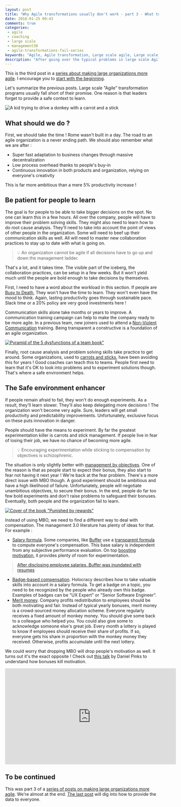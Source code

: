 ```yaml
---
layout: post
title: "Why Agile transformations usually don't work - part 3 - What to do"
date: 2018-01-25 09:43
comments: true
categories:
 - agile
 - coaching
 - large scale
 - management30
 - agile-transformations-fail-series
keywords: "Agile, Agile transformation, Large scale agile, Large scale agile transformation, Learning, Management 3.0, Transparent compensation"
description: "After going over the typical problems in large scale Agile transformations, I explain how patience and providing a right to fail are part of the answer."
---
```

This is the third post in a [series about making large organizations more agile](/blog/categories/agile-transformations-fail-series/). I encourage you to [start with the beginning](/why-agile-transformations-usually-dont-work-part-1-the-situation/).

Let's summarize the previous posts. Large scale "Agile" transformation programs usually fall short of their promise. One reason is that leaders forget to provide a safe context to learn.

![A kid trying to drive a donkey with a carrot and a stick]({{site.url}}/imgs/2018-01-11-why-agile-transformations-usually-dont-work-part-3-what-to-do/donkey-carrot-stick.jpg)

## What should we do ?

First, we should take the time ! Rome wasn't built in a day. The road to an agile organization is a never ending path. We should also remember what we are after :

*   Super fast adaptation to business changes through massive decentralization
*   Low process overhead thanks to people's buy-in
*   Continuous innovation in both products and organization, relying on everyone's creativity

This is far more ambitious than a mere 5% productivity increase !

## Be patient for people to learn

The goal is for people to be able to take bigger decisions on the spot. No one can learn this in a few hours. All over the company, people will have to improve their problem solving skills. They might also need to learn how to do root cause analysis. They'll need to take into account the point of views of other people in the organization. Some will need to beef up their communication skills as well. All will need to master new collaboration practices to stay up to date with what is going on.

> 💡 An organization cannot be agile if all decisions have to go up and down the management ladder.

That's a lot, and it takes time. The visible part of the iceberg, the collaboration practices, can be setup in a few weeks. But it won't yield much until the people are bold enough to take decisions by themselves.

First, I need to have a word about the workload in this section. If people are [Busy to Death](http://barryoreilly.com/2017/05/31/busy-to-death/), They won't have the time to learn. They won't even have the mood to think. Again, lasting productivity goes through sustainable pace. Slack time or a 20% policy are very good investments here !

Communication skills alone take months or years to improve. A communication training campaign can help to make the company ready to be more agile. In a previous team, new joiners used to attend a [Non-Violent Communication](https://en.wikipedia.org/wiki/Nonviolent_Communication) training. Being transparent a constructive is a foundation of an agile organization.

[![Pyramid of the 5 dysfunctions of a team book"]({{site.url}}/imgs/2018-01-11-why-agile-transformations-usually-dont-work-part-3-what-to-do/5-dysfunctions-of-a-team.jpg)](https://www.amazon.com/Five-Dysfunctions-Team-Leadership-Fable/dp/0787960756/ref=sr_1_2?ie=UTF8&qid=1515736081&sr=8-2&keywords=five+dysfunctions+of+a+team)

Finally, root cause analysis and problem solving skills take practice to get around. Some organizations, used to [carrots and sticks](https://en.wikipedia.org/wiki/Carrot_and_stick), have been avoiding this for years ! Good coaches can teach this to teams. People first need to learn that it's OK to look into problems and to experiment solutions though. That's where a safe environment helps.

## The Safe environment enhancer

If people remain afraid to fail, they won't do enough experiments. As a result, they'll learn slower. They'll also keep delegating more decisions ! The organization won't become very agile. Sure, leaders will get small productivity and predictability improvements. Unfortunately, exclusive focus on these puts innovation in danger.

People should have the means to experiment. By far the greatest experimentation killer is carrots and stick management. If people live in fear of losing their job, we have no chance of becoming more agile.

> 💡 Encouraging experimentation while sticking to compensation by objectives is schizophrenic.

The situation is only slightly better with [management by objectives](https://en.wikipedia.org/wiki/Management_by_objectives). One of the reason is that as people start to expect their bonus, they also start to fear not having it next year ! We're back at the fear problem. There's a more direct issue with MBO though. A good experiment should be ambitious and have a high likelihood of failure. Unfortunately, people will negotiate unambitious objectives, to secure their bonus. In the end, people do far too few bold experiments and don't raise problems to safeguard their bonuses. Eventually, both people and the organization fail to learn.

[![Cover of the book "Punished by rewards"]({{site.url}}/imgs/2018-01-11-why-agile-transformations-usually-dont-work-part-3-what-to-do/punished-by-rewards.jpg)](https://www.amazon.com/Punished-Rewards-Trouble-Incentive-Praise/dp/0618001816)

Instead of using MBO, we need to find a different way to deal with compensation. The management 3.0 literature has plenty of ideas for that. For example :

*   [Salary formula](https://management30.com/practice/salary-formula/). Some companies, like [Buffer](https://buffer.com/) use a [transparent formula](https://buffer.com/salary) to compute everyone's compensation. This base salary is independent from any subjective performance evaluation. On top [boosting motivation](https://open.buffer.com/transparent-pay-revolution/), it provides plenty of room for experimentation.

> [After disclosing employee salaries, Buffer was inundated with resumes](https://qz.com/169147/applications-have-doubled-to-the-company-that-discloses-its-salaries/)

*   [Badge-based compensation](https://www.holacracy.org/badge-based-compensation-app/). Holocracy describes how to take valuable skills into account in a salary formula. To get a badge on a topic, you need to be recognized by the people who already own this badge. Examples of badges can be "UX Expert" or "Senior Software Engineer".
*   [Merit money](https://management30.com/practice/merit-money/). Company profits redistribution to employees should be both motivating and fair. Instead of typical yearly bonuses, merit money is a crowd-sourced money allocation scheme. Everyone regularly receives a fixed amount of monkey money. You should give some back to a colleague who helped you. You could also give some to acknowledge someone else's great job. Every month a lottery is played to know if employees should receive their share of profits. If so, everyone gets his share in proportion with the monkey money they received. Otherwise, profits accumulate until the next lottery.

We could worry that dropping MBO will drop people's motivation as well. It turns out it's the exact opposite ! Check out [this talk](https://www.youtube.com/watch?v=LFlvor6ZHdY) by Daniel Pinks to understand how bonuses kill motivation.

<iframe width="560" height="315" src="https://www.youtube.com/embed/LFlvor6ZHdY" frameborder="0" allow="autoplay; encrypted-media" allowfullscreen></iframe>

## To be continued

This was part 3 of a [series of posts on making large organizations more agile](/blog/categories/agile-transformations-fail-series/). We're almost at the end. [The last post](/why-agile-transformations-usually-dont-work-part-4-transparency/) will dig into how to provide the data to everyone.
